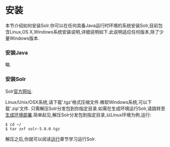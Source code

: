 # 安装

本节介绍如何安装Solr.你可以在任何具备Java运行时环境的系统安装Solr,目前包含Linux,OS X,Windows系统安装说明,详细说明如下.此说明适应任何版本,除了少量Windows版本.

### 安装Java

略.

### 安装Solr

Solr[官方网址](http://lucene.apache.org/solr/).

Linux/Unix/OSX系统,请下载'.tgz'格式压缩文件.微软Windows系统,可以下载'.zip'文件.
只需解压Solr分发包到你指定目录.如需在生成环境运行Solr,请跳转至[生成环境部署](manage/production.md).简单起见,解压Solr分发包到指定目录,以Linux环境为例,运行:

    $ cd ~/
    $ tar zxf solr-5.0.0.tgz

解压之后,你就可以阅读[运行](running.md)章节学习运行Solr.